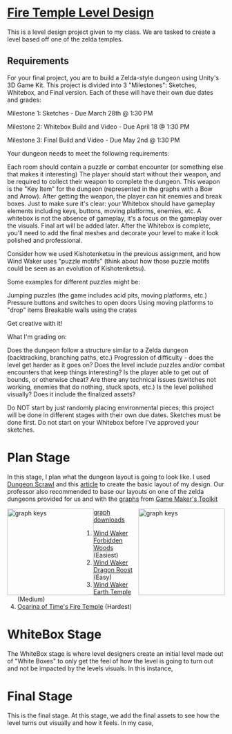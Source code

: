 # [Fire Temple Level Design](https://www.youtube.com/playlist?list=PLzhOA58UvV9PQWqKbFqEgF0sX4Wwo6scu)
 This is a level design project given to my class. We are tasked to create a level based off one of the zelda temples.

## Requirements
For your final project, you are to build a Zelda-style dungeon using Unity's 3D Game Kit. This project is divided into 3 "Milestones": Sketches, Whitebox, and Final version. Each of these will have their own due dates and grades:

Milestone 1: Sketches - Due March 28th @ 1:30 PM

Milestone 2: Whitebox Build and Video - Due April 18 @ 1:30 PM

Milestone 3: Final Build and Video - Due May 2nd @ 1:30 PM

Your dungeon needs to meet the following requirements:

Each room should contain a puzzle or combat encounter (or something else that makes it interesting)
The player should start without their weapon, and be required to collect their weapon to complete the dungeon. This weapon is the "Key Item" for the dungeon (represented in the graphs with a Bow and Arrow). After getting the weapon, the player can hit enemies and break boxes.
Just to make sure it's clear: your Whitebox should have gameplay elements including keys, buttons, moving platforms, enemies, etc. A whitebox is not the absence of gameplay, it's a focus on the gameplay over the visuals. Final art will be added later.
After the Whitebox is complete, you'll need to add the final meshes and decorate your level to make it look polished and professional.

Consider how we used Kishotenketsu in the previous assignment, and how Wind Waker uses "puzzle motifs" (think about how those puzzle motifs could be seen as an evolution of Kishotenketsu).

Some examples for different puzzles might be:

Jumping puzzles (the game includes acid pits, moving platforms, etc.)
Pressure buttons and switches to open doors
Using moving platforms to "drop" items
Breakable walls using the crates

Get creative with it!

What I'm grading on:

Does the dungeon follow a structure similar to a Zelda dungeon (backtracking, branching paths, etc.)
Progression of difficulty - does the level get harder as it goes on?
Does the level include puzzles and/or combat encounters that keep things interesting?
Is the player able to get out of bounds, or otherwise cheat?
Are there any technical issues (switches not working, enemies that do nothing, stuck spots, etc.)
Is the level polished visually? Does it include the finalized assets?

Do NOT start by just randomly placing environmental pieces; this project will be done in different stages with their own due dates. Sketches must be done first. Do not start on your Whitebox before I've approved your sketches.

# Plan Stage
In this stage, I plan what the dungeon layout is going to look like. 
I used [Dungeon Scrawl](https://www.dungeonscrawl.com) and this [article](https://www.worldofleveldesign.com/categories/cat-level-design.php) to create the basic layout of my design. Our professor also recommended to base our layouts on one of the zelda dungeons provided for us and with the [graphs](https://www.patreon.com/posts/how-my-boss-key-13801754) from [Game Maker's Toolkit](https://www.youtube.com/playlist?list=PLc38fcMFcV_ul4D6OChdWhsNsYY3NA5B2)
<br>  


<img src="https://c10.patreonusercontent.com/4/patreon-media/p/post/13801754/29fa8d1e33e24282bbde32e49879c0c4/eyJwIjoxfQ%3D%3D/1.png?token-time=1665360000&token-hash=QT6jMTxlR6goXLRe5O4cRWev9MiLaaX2vhASfBDOiGE%3D" alt="graph keys" style="float:left;width:200px;"/>

<img src="https://ucded9f7433a3311c0fedc216aaa.previews.dropboxusercontent.com/p/thumb/ABoQ-ZlQSaJDWCF2FEfaFAi7jC788GBNq56lj_Bsv7hgH4owD-1A6AgsseBM-YlCr1H9D_Hn_efA73XLGlGp-1uL8ua_8YtQJLO89fJ5lw37MCK3EAUkDL__N-R5fvGM8t5z9cjXd3mnWLP_XtLVf02-74P5fNiOcPg7mfOV95JiK5keOiNcjXQdnj4b1L1BtEqpwuaML_GtfYvsXHLKFDX9TwM5RTtkduOt3U2cmf3cgJxrJfs5Dr29YXW6Lgbxy6hcRFIu4FiYiwI76M61KIOFmC2K_QeZq9rYX_QchvwzD__GOno7iRoykLkUXLlfQ54e0NusetiwMuJbJU85woCuaI3VixjYjY8G5h09BtrolAxU_xyuJsOsn8nCAScbSK0/p.png" alt="graph keys" style="float:right;width:200px;"/>

[graph downloads](https://www.dropbox.com/sh/0arnq2gf89e8hem/AAAJYLhV8VT7o4meCTa-hRdVa?dl=0)
<br>

1. [Wind Waker Forbidden Woods](https://uc780dea38eb8c8002ed1fdcc054.previews.dropboxusercontent.com/p/thumb/ABo0JKLwbaLi4uIVzgVUQD3V3-XbTcDhHXT0pxxoCBmfPEO1yiQgbchOR9Wf6oTLk3WjaDSsYnMCVYGNkXzDRKyd1jVc1NIQRCDgojkzmSnOyyZh09W6cs6WHL29PWiXKFF5QmHHf0DYMW0V95wpeksGTZhL7CoLyTzWjO6kH2H7366dSzGaLoZR0GOaf0ubjzGPAXTL9IGUijzSIOskeNYBVrnrFJc63uX0FjyljZib5g0VX14n3Z_fzyCGenNTJDAhtbmGuKDCZ7uGRd2b7G8-YTh_n9UiWmVfO7YOfWYDUOUZ6_QIHf2I3VNGcVxQdiVKSclCvOa599j4HZ_ufo9z3QRSpUaGhEsW6OoT2Sx8KP0WB6BiMZLZLTmvAFKLBVM/p.png) (Easiest)<br>
2. [Wind Waker Dragon Roost](https://uccc522c06a67ace5b5c5ba1efad.previews.dropboxusercontent.com/p/thumb/ABogQqnv_R-szuf_Dh6jAVvgaCmhM2PBfdD4BvM6WV3TOMd5ZqWmlzRcnh46IO035HIG7D7S3d8zdCnhIQGohZCYRD6wA79XEEePVHUa7Zy8Tn6KA3XZ37lXR6HhJ8LYKVNLEQuNj-6e-OthKnYXQfhHaQh6ofwEVWek-0De_3cEL2CW_A10qkDMSLVoFgNHbfULeq4f4LcB6M5BcI-LAqw2fXnYx3xbBWxO6qOMThaBhQcWHq7DcwdMMupL_rt7fu4oZJAhfjJLMgGTm7ZwswTjF4uwkknbBK7gsIMHm1Tq76tzsk4q4ogKfWsukB9Kls31NPQqztMwPtPJsm9aVeRDs_vpFdy_JF9N-pdmT50dHS8TQWkIyPWH5QYgU0CznRU/p.png) (Easy)<br>
3. [Wind Waker Earth Temple](https://ucbc4666e54a3c99ff8fb87ae2df.previews.dropboxusercontent.com/p/thumb/ABoX1rn_kK8P8RyuZJahEpK5t0_oukObQPyCImADI3sVRtAKuX-IVM_U1NTxPMQ1xRifGDSavtymOKG7sE7aHXBcXhodKf7h41axpgR4sGVP1Jzhr3VRs5lPFgD7yDAbgEeMQzJNbMEjGHJBQ9RQ0QplPOK3Vu6fAvlgDU4KoUK8aLZrE_ZFcc2lAWQwCj9j-Egz6-mkPQqncnKCQ0QPz1YdSarY8Rjy09kxGyfjlVs6LIQtIjeqzi9NOCZg2YT1EBuvLdo6HnlNFXIBfeJSDqUZocKqGXpxOkhHtBRb9EcWQx2NaAqJRMZoR96ak9zq6Woxs8RbL0VWnEqhsW_chdFiHrdLCbHZDuFEFWVV-9_aoS4myOYp31TKQQYd45pgumc/p.png) (Medium)<br>
4. [Ocarina of Time's Fire Temple](https://ucded9f7433a3311c0fedc216aaa.previews.dropboxusercontent.com/p/thumb/ABoQ-ZlQSaJDWCF2FEfaFAi7jC788GBNq56lj_Bsv7hgH4owD-1A6AgsseBM-YlCr1H9D_Hn_efA73XLGlGp-1uL8ua_8YtQJLO89fJ5lw37MCK3EAUkDL__N-R5fvGM8t5z9cjXd3mnWLP_XtLVf02-74P5fNiOcPg7mfOV95JiK5keOiNcjXQdnj4b1L1BtEqpwuaML_GtfYvsXHLKFDX9TwM5RTtkduOt3U2cmf3cgJxrJfs5Dr29YXW6Lgbxy6hcRFIu4FiYiwI76M61KIOFmC2K_QeZq9rYX_QchvwzD__GOno7iRoykLkUXLlfQ54e0NusetiwMuJbJU85woCuaI3VixjYjY8G5h09BtrolAxU_xyuJsOsn8nCAScbSK0/p.png) (Hardest)<br>


# WhiteBox Stage
The WhiteBox stage is where level designers create an initial level made out of "White Boxes" to only get the feel of how the level is going to turn out and not be impacted by the levels visuals. In this instance,
# Final Stage
This is the final stage. At this stage, we add the final assets to see how the level turns out visually and how it feels. In my case,